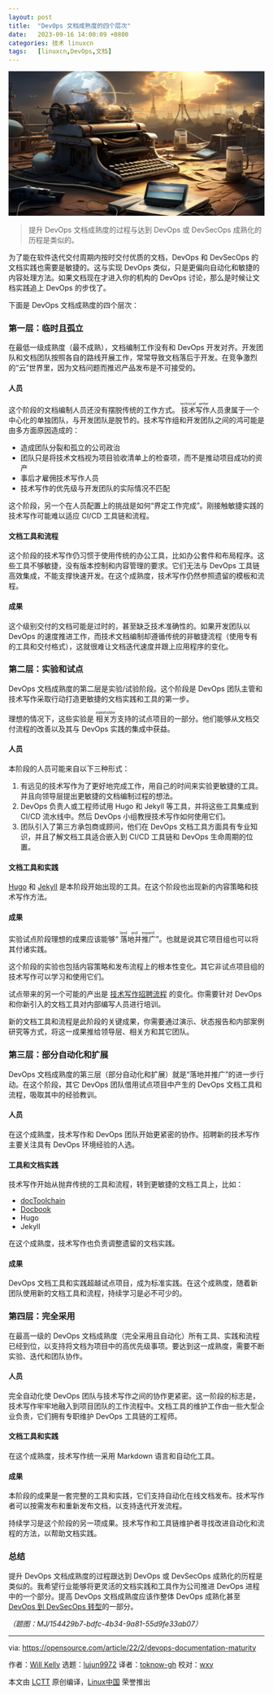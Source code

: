 ```yaml
---
layout: post
title:	"DevOps 文档成熟度的四个层次"
date:	2023-09-16 14:00:09 +0800 
categories:	技术 linuxcn 
tags:	[linuxcn,DevOps,文档]
---
```



![](/Asserts/Images/album/202309/16/135943xon0788ou667jujw.jpg)



> 
> 提升 DevOps 文档成熟度的过程与达到 DevOps 或 DevSecOps 成熟化的历程是类似的。
> 
> 
> 


为了能在软件迭代交付周期内按时交付优质的文档，DevOps 和 DevSecOps 的文档实践也需要是敏捷的。这与实现 DevOps 类似，只是更偏向自动化和敏捷的内容处理方法。如果文档现在才进入你的机构的 DevOps 讨论，那么是时候让文档实践追上 DevOps 的步伐了。


下面是 DevOps 文档成熟度的四个层次：


### 第一层：临时且孤立


在最低一级成熟度（最不成熟），文档编制工作没有和 DevOps 开发对齐。开发团队和文档团队按照各自的路线开展工作，常常导致文档落后于开发。在竞争激烈的“云”世界里，因为文档问题而推迟产品发布是不可接受的。


#### 人员


这个阶段的文档编制人员还没有摆脱传统的工作方式。<ruby> 技术写作 <rt>  technical writer </rt></ruby>人员隶属于一个中心化的单独团队，与开发团队是脱节的。技术写作组和开发团队之间的鸿可能是由多方面原因造成的：


* 造成团队分裂和孤立的公司政治
* 团队只是将技术文档视为项目验收清单上的检查项，而不是推动项目成功的资产
* 事后才雇佣技术写作人员
* 技术写作的优先级与开发团队的实际情况不匹配


这个阶段，另一个在人员配置上的挑战是如何“界定工作完成”。刚接触敏捷实践的技术写作可能难以适应 CI/CD 工具链和流程。


#### 文档工具和流程


这个阶段的技术写作仍习惯于使用传统的办公工具，比如办公套件和布局程序。这些工具不够敏捷，没有版本控制和内容管理的要求。它们无法与 DevOps 工具链高效集成，不能支撑快速开发。在这个成熟度，技术写作仍然参照遗留的模板和流程。


#### 成果


这个级别交付的文档可能是过时的，甚至缺乏技术准确性的。如果开发团队以 DevOps 的速度推进工作，而技术文档编制却遵循传统的非敏捷流程（使用专有的工具和交付格式），这就很难让文档迭代速度并跟上应用程序的变化。


### 第二层：实验和试点


DevOps 文档成熟度的第二层是实验/试验阶段。这个阶段是 DevOps 团队主管和技术写作采取行动打造更敏捷的文档实践和工具的第一步。


理想的情况下，这些实验是<ruby> 相关方 <rt>  stakeholder </rt></ruby>支持的试点项目的一部分。他们能够从文档交付流程的改善以及其与 DevOps 实践的集成中获益。


#### 人员


本阶段的人员可能来自以下三种形式：


1. 有远见的技术写作为了更好地完成工作，用自己的时间来实验更敏捷的工具。并且向领导层提出更敏捷的文档编制过程的想法。
2. DevOps 负责人或工程师试用 Hugo 和 Jekyll 等工具，并将这些工具集成到 CI/CD 流水线中。然后 DevOps 小组教授技术写作如何使用它们。
3. 团队引入了第三方承包商或顾问，他们在 DevOps 文档工具方面具有专业知识，并且了解文档工具适合嵌入到 CI/CD 工具链和 DevOps 生命周期的位置。


#### 文档工具和实践


[Hugo](https://opensource.com/article/18/3/start-blog-30-minutes-hugo) 和 [Jekyll](https://opensource.com/article/17/4/getting-started-jekyll) 是本阶段开始出现的工具。在这个阶段也出现新的内容策略和技术写作方法。


#### 成果


实验试点阶段理想的成果应该能够“<ruby> 落地并推广 <rt>  land and expand </rt></ruby>”。也就是说其它项目组也可以将其付诸实践。


这个阶段的实验也包括内容策略和发布流程上的根本性变化。其它非试点项目组的技术写作可以学习和使用它们。


试点带来的另一个可能的产出是 [技术写作招聘流程](https://opensource.com/article/19/11/hiring-technical-writers-devops) 的变化。你需要针对 DevOps 和你新引入的文档工具对内部编写人员进行培训。


新的文档工具和流程是此阶段的关键成果，你需要通过演示、状态报告和内部案例研究等方式，将这一成果推给领导层、相关方和其它团队。


### 第三层：部分自动化和扩展


DevOps 文档成熟度的第三层（部分自动化和扩展）就是“落地并推广”的进一步行动。在这个阶段，其它 DevOps 团队借用试点项目中产生的 DevOps 文档工具和流程，吸取其中的经验教训。


#### 人员


在这个成熟度，技术写作和 DevOps 团队开始更紧密的协作。招聘新的技术写作主要关注具有 DevOps 环境经验的人选。


#### 工具和文档实践


技术写作开始从抛弃传统的工具和流程，转到更敏捷的文档工具上，比如：


* [docToolchain](http://doctoolchain.org/)
* [Docbook](https://opensource.com/article/17/9/docbook)
* Hugo
* Jekyll


在这个成熟度，技术写作也负责调整遗留的文档实践。


#### 成果


DevOps 文档工具和实践超越试点项目，成为标准实践。在这个成熟度，随着新团队使用新的文档工具和流程，持续学习是必不可少的。


### 第四层：完全采用


在最高一级的 DevOps 文档成熟度（完全采用且自动化）所有工具、实践和流程已经到位，以支持将文档为项目中的高优先级事项。要达到这一成熟度，需要不断实验、迭代和团队协作。


#### 人员


完全自动化使 DevOps 团队与技术写作之间的协作更紧密。这一阶段的标志是，技术写作牢牢地融入到项目团队的工作流程中。文档工具的维护工作由一些大型企业负责，它们拥有专职维护 DevOps 工具链的工程师。


#### 文档工具和实践


在这个成熟度，技术写作统一采用 Markdown 语言和自动化工具。


#### 成果


本阶段的成果是一套完整的工具和实践，它们支持自动化在线文档发布。技术写作者可以按需发布和重新发布文档，以支持迭代开发流程。


持续学习是这个阶段的另一项成果。技术写作和工具链维护者寻找改进自动化和流程的方法，以帮助文档实践。


### 总结


提升 DevOps 文档成熟度的过程跟达到 DevOps 或 DevSecOps 成熟化的历程是类似的。我希望行业能够将更灵活的文档实践和工具作为公司推进 DevOps 进程中的一个部分。提高 DevOps 文档成熟度应该作整体 DevOps 成熟化甚至 [DevOps 到 DevSecOps 转型](https://opensource.com/article/21/10/devops-to-devsecops)的一部分。


*（题图：MJ/154429b7-bdfc-4b34-9a81-55d9fe33ab07）*




---


via: <https://opensource.com/article/22/2/devops-documentation-maturity>


作者：[Will Kelly](https://opensource.com/users/willkelly) 选题：[lujun9972](https://github.com/lujun9972) 译者：[toknow-gh](https://github.com/toknow-gh) 校对：[wxy](https://github.com/wxy)


本文由 [LCTT](https://github.com/LCTT/TranslateProject) 原创编译，[Linux中国](https://linux.cn/) 荣誉推出
